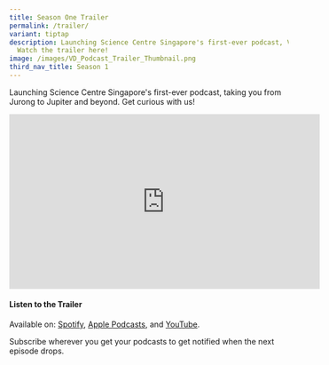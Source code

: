 ```yaml
---
title: Season One Trailer
permalink: /trailer/
variant: tiptap
description: Launching Science Centre Singapore's first-ever podcast, Void Deck.
  Watch the trailer here!
image: /images/VD_Podcast_Trailer_Thumbnail.png
third_nav_title: Season 1
---
```

<p>Launching Science Centre Singapore's first-ever podcast, taking you from
Jurong to Jupiter and beyond. Get curious with us!</p>
<p></p>
<div class="iframe-wrapper">
<iframe height="315" width="560" allowfullscreen="true" frameborder="0" src="https://www.youtube.com/embed/DJlv0Fyhom4?si=HoJecIuztaw-s9Et"></iframe>
</div>
<h4><strong>Listen to the Trailer</strong></h4>
<p>Available on: <a href="https://open.spotify.com/episode/2sP769I326bsWIdrcusS3e?si=b798c4d1e3d4450f" rel="noopener nofollow" target="_blank">Spotify</a>,
<a href="https://podcasts.apple.com/us/podcast/exploring-the-universe-from-the-heartlands/id1776840729?i=1000674867287" rel="noopener nofollow" target="_blank">Apple Podcasts</a>, and <a href="https://youtu.be/DJlv0Fyhom4?si=ew3JVS0OqFxC4SUs" rel="noopener nofollow" target="_blank">YouTube</a>.</p>
<p>Subscribe wherever you get your podcasts to get notified when the next
episode drops.</p>